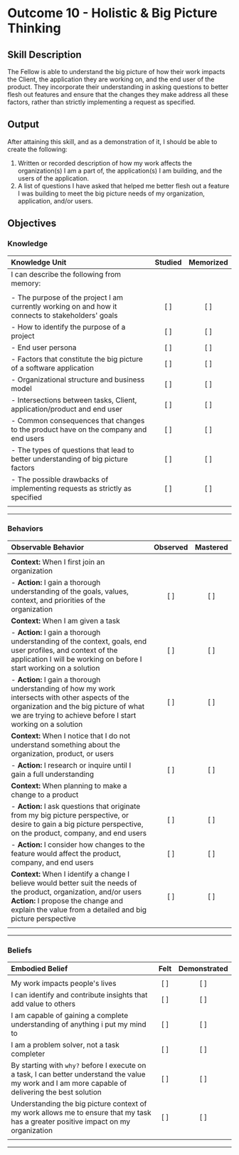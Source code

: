# Outcome 10 - Holistic & Big Picture Thinking

## Skill Description

The Fellow is able to understand the big picture of how their work impacts the Client, the application they are working on, and the end user of the product. They incorporate their understanding in asking questions to better flesh out features and ensure that the changes they make address all these factors, rather than strictly implementing a request as specified.

## Output

After attaining this skill, and as a demonstration of it, I should be able to create the following:

1. Written or recorded description of how my work affects the organization(s) I am a part of, the application(s) I am building, and the users of the application.
2. A list of questions I have asked that helped me better flesh out a feature I was building to meet the big picture needs of my organization, application, and/or users.

## Objectives

### Knowledge

| Knowledge Unit | Studied | Memorized |
|:---|:---:|:---:|
| I can describe the following from memory: | | |
| | | |
| - The purpose of the project I am currently working on and how it connects to stakeholders' goals | [ ] | [ ] |
| - How to identify the purpose of a project | [ ] | [ ] |
| - End user persona | [ ] | [ ] |
| - Factors that constitute the big picture of a software application | [ ] | [ ] |
| - Organizational structure and business model | [ ] | [ ] |
| - Intersections between tasks, Client, application/product and end user | [ ] | [ ] |
| - Common consequences that changes to the product have on the company and end users | [ ] | [ ] |
| - The types of questions that lead to better understanding of big picture factors | [ ] | [ ] |
| - The possible drawbacks of implementing requests as strictly as specified | [ ] | [ ] |
| | | |

---

### Behaviors

| Observable Behavior | Observed | Mastered |
|:---|:---:|:---:|
| | | |
| **Context:** When I first join an organization | | |
| - **Action:** I gain a thorough understanding of the goals, values, context, and priorities of the organization | [ ] | [ ] |
| **Context:** When I am given a task | | |
| - **Action:** I gain a thorough understanding of the context, goals, end user profiles, and context of the application I will be working on before I start working on a solution | [ ] | [ ] |
| - **Action:** I gain a thorough understanding of how my work intersects with other aspects of the organization and the big picture of what we are trying to achieve before I start working on a solution | [ ] | [ ] |
| **Context:** When I notice that I do not understand something about the organization, product, or users | | |
| - **Action:** I research or inquire until I gain a full understanding | [ ] | [ ] |
| **Context:** When planning to make a change to a product | | |
| - **Action:** I ask questions that originate from my big picture perspective, or desire to gain a big picture perspective, on the product, company, and end users | [ ] | [ ] |
| - **Action:** I consider how changes to the feature would affect the product, company, and end users | [ ] | [ ] |
| **Context:** When I identify a change I believe would better suit the needs of the product, organization, and/or users **Action:** I propose the change and explain the value from a detailed and big picture perspective | [ ] | [ ] |
| | | |

---

### Beliefs

| Embodied Belief | Felt | Demonstrated |
|:---|:---:|:---:|
| | | |
| My work impacts people's lives | [ ] | [ ] |
| I can identify and contribute insights that add value to others | [ ] | [ ] |
| I am capable of gaining a complete understanding of anything i put my mind to | [ ] | [ ] |
| I am a problem solver, not a task completer | [ ] | [ ] |
| By starting with `why?` before I execute on a task, I can better understand the value my work and I am more capable of delivering the best solution | [ ] | [ ] |
| Understanding the big picture context of my work allows me to ensure that my task has a greater positive impact on my organization | [ ] | [ ] |
| | | |
---
